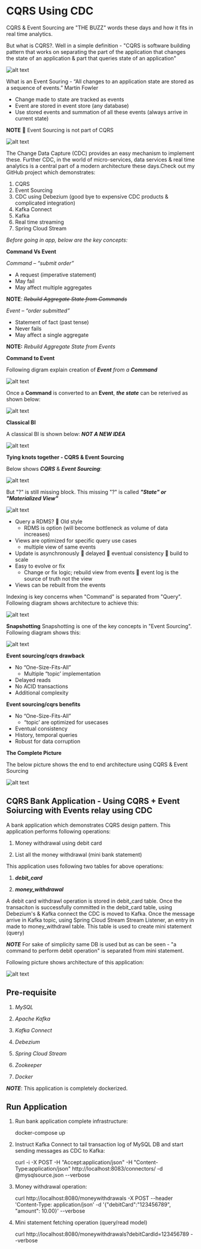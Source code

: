 # CQRS Using CDC

CQRS & Event Sourcing are "THE BUZZ" words these days and how it fits in real time analytics.

But what is CQRS?. Well in a simple definition - "CQRS is software building pattern that works on separating the part of the application that changes the state of an application & part that queries state of an application"

![alt text](./Cqrs.png)

What is an Event Souring -  “All changes to an application state are stored as a sequence of events.”  Martin Fowler
- Change made to state are tracked as events
- Event are stored in event store (any database)
- Use stored events and summation of all these events (always arrive in current state)

**NOTE**  Event Sourcing is not part of CQRS 

![alt text](./EventSourcing.png)


The Change Data Capture (CDC) provides an easy mechanism to implement these. Further CDC, in the world of micro-services, data services & real time analytics is a central part of a modern architecture these days.Check   out my GitHub project which demonstrates: 
1. CQRS 
2. Event Sourcing
3. CDC using Debezium (good bye to expensive CDC products & complicated integration)
4. Kafka Connect
5. Kafka 
6. Real time streaming
7. Spring Cloud Stream

_Before going in app, below are the key concepts:_

**Command Vs Event**

_Command – “submit order”_

- A request (imperative statement)
- May fail
- May affect multiple aggregates

**NOTE**: _~~Rebuild Aggregate State from Commands~~_

_Event – “order submitted”_

- Statement of fact (past tense)
- Never fails
- May affect a single aggregate

**NOTE:** _Rebuild Aggregate State from Events_


**Command to Event**

Following digram explain creation of _**Event** from a **Command**_


![alt text](./CommandToEvent.png)


Once a **Command** is converted to an **Event**, _**the state**_ can be reterived as shown below:

![alt text](./RetervingState.png)


**Classical BI**

A classical BI is shown below: **_NOT A NEW IDEA_**

![alt text](./ClassicalBI.png)


**Tying knots together - CQRS & Event Sourcing**

Below shows **_CQRS_** & **_Event Sourcing_**: 

![alt text](./CQRSEventSourcingStep1.png)

But "?" is still missing block. This missing "?" is called **_"State" or "Materialized View"_**

![alt text](./CQRSState.png)

- Query a RDMS?  Old style
    - RDMS is option (will become bottleneck as volume of data increases)
- Views are optimized for specific query use cases
    - multiple view of same events
- Update is asynchronously  delayed  eventual consistency  build to scale
- Easy to evolve or fix
    - Change or fix logic; rebuild view from events  event log is the source of truth not the view
- Views can be rebuilt from the events 

Indexing is key concerns when "Command" is separated from "Query". Following diagram shows architecture to achieve this:

![alt text](./CqrsIndexes.png)

**Snapshotting**
Snapshotting is one of the key concepts in "Event Sourcing". Following diagram shows this:

![alt text](./Snapshotting.png)

**Event sourcing/cqrs drawback**

- No  “One-Size-Fits-All”
    - Multiple “topic’ implementation
- Delayed reads
- No ACID transactions
- Additional complexity

**Event sourcing/cqrs benefits**

- No  “One-Size-Fits-All”
    - “topic’ are optimized for usecases
- Eventual consistency
- History, temporal queries
- Robust for data corruption


**The Complete Picture**

The below picture shows the end to end architecture using CQRS & Event Sourcing

![alt text](./CQREventSourcingAnalytics.png)



## CQRS Bank Application - Using CQRS + Event Soiurcing with Events relay using CDC
A bank application which demonstrates CQRS design pattern. This application performs following operations:

1. Money withdrawal using debit card

2. List all the money withdrawal (mini bank statement)

This application uses following two tables for above operations:

1. _**debit_card**_

2. _**money_withdrawal**_

A debit card withdrawl operation is stored in debit_card table. Once the transaciton is successfully committed in the debit_card table, using Debezium's & Kafka connect the CDC is moved to Kafka. Once the message arrive in Kafka topic, using Spring Cloud Stream Stream Listener, an entry in made to money_withdrawl table. This table is used to create mini statement (query)

**_NOTE_** For sake of simplicity same DB is used but as can be seen - "a command to perform debit operation" is separated from mini statement.


Following picture shows architecture of this application:

![alt text](./CQRSWithCDC.png)


## Pre-requisite

1. _MySQL_

2. _Apache Kafka_

3. _Kafka Connect_

4. _Debezium_

5. _Spring Cloud Stream_

6. _Zookeeper_

7. _Docker_

**_NOTE_**: This application is completely dockerized.

## Run Application

1. Run bank application complete infrastructure:

    docker-compose up

2. Instruct Kafka Connect to tail transaction log of MySQL DB  and start sending messages as CDC to Kafka:

    curl -i -X POST -H "Accept:application/json" -H  "Content-Type:application/json" http://localhost:8083/connectors/ -d @mysqlsource.json --verbose

3. Money withdrawal operation:

    curl http://localhost:8080/moneywithdrawals -X POST --header 'Content-Type: application/json' -d '{"debitCard":"123456789", "amount": 10.00}' --verbose

4. Mini statement fetching operation (query/read model)

    curl http://localhost:8080/moneywithdrawals?debitCardId=123456789 --verbose